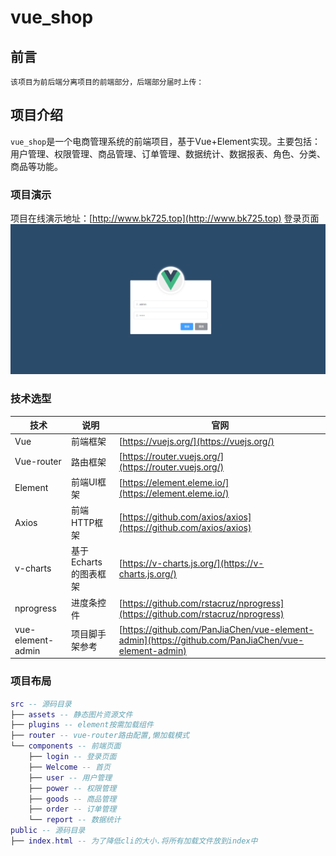 # vue_shop

## 前言
```
该项目为前后端分离项目的前端部分，后端部分届时上传：
```

## 项目介绍
`vue_shop`是一个电商管理系统的前端项目，基于Vue+Element实现。主要包括：用户管理、权限管理、商品管理、订单管理、数据统计、数据报表、角色、分类、商品等功能。

### 项目演示
项目在线演示地址：[http://www.bk725.top](http://www.bk725.top)
登录页面
![登陆页面](images/login.png)
### 技术选型

技术 | 说明 | 官网
----|----|----
Vue | 前端框架 | [https://vuejs.org/](https://vuejs.org/)
Vue-router | 路由框架 | [https://router.vuejs.org/](https://router.vuejs.org/)
Element | 前端UI框架 | [https://element.eleme.io/](https://element.eleme.io/)
Axios | 前端HTTP框架 | [https://github.com/axios/axios](https://github.com/axios/axios)
v-charts | 基于Echarts的图表框架 | [https://v-charts.js.org/](https://v-charts.js.org/)
nprogress | 进度条控件 | [https://github.com/rstacruz/nprogress](https://github.com/rstacruz/nprogress)
vue-element-admin | 项目脚手架参考 | [https://github.com/PanJiaChen/vue-element-admin](https://github.com/PanJiaChen/vue-element-admin)

### 项目布局
```lua
src -- 源码目录
├── assets -- 静态图片资源文件
├── plugins -- element按需加载组件
├── router -- vue-router路由配置,懒加载模式
└── components -- 前端页面
    ├── login -- 登录页面
    ├── Welcome -- 首页
    ├── user -- 用户管理
    ├── power -- 权限管理
    ├── goods -- 商品管理
    ├── order -- 订单管理
    └── report -- 数据统计
public -- 源码目录
├── index.html -- 为了降低cli的大小.将所有加载文件放到index中
```
